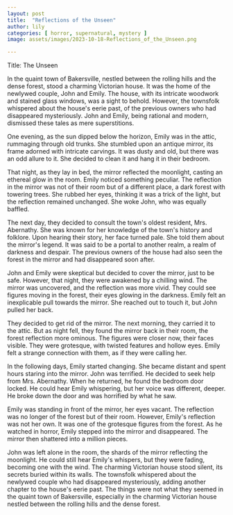 ```yaml
---
layout: post
title:  "Reflections of the Unseen"
author: lily
categories: [ horror, supernatural, mystery ]
image: assets/images/2023-10-18-Reflections_of_the_Unseen.png

---
```

Title: The Unseen

In the quaint town of Bakersville, nestled between the rolling hills and the dense forest, stood a charming Victorian house. It was the home of the newlywed couple, John and Emily. The house, with its intricate woodwork and stained glass windows, was a sight to behold. However, the townsfolk whispered about the house's eerie past, of the previous owners who had disappeared mysteriously. John and Emily, being rational and modern, dismissed these tales as mere superstitions.

One evening, as the sun dipped below the horizon, Emily was in the attic, rummaging through old trunks. She stumbled upon an antique mirror, its frame adorned with intricate carvings. It was dusty and old, but there was an odd allure to it. She decided to clean it and hang it in their bedroom.

That night, as they lay in bed, the mirror reflected the moonlight, casting an ethereal glow in the room. Emily noticed something peculiar. The reflection in the mirror was not of their room but of a different place, a dark forest with towering trees. She rubbed her eyes, thinking it was a trick of the light, but the reflection remained unchanged. She woke John, who was equally baffled.

The next day, they decided to consult the town's oldest resident, Mrs. Abernathy. She was known for her knowledge of the town's history and folklore. Upon hearing their story, her face turned pale. She told them about the mirror's legend. It was said to be a portal to another realm, a realm of darkness and despair. The previous owners of the house had also seen the forest in the mirror and had disappeared soon after.

John and Emily were skeptical but decided to cover the mirror, just to be safe. However, that night, they were awakened by a chilling wind. The mirror was uncovered, and the reflection was more vivid. They could see figures moving in the forest, their eyes glowing in the darkness. Emily felt an inexplicable pull towards the mirror. She reached out to touch it, but John pulled her back.

They decided to get rid of the mirror. The next morning, they carried it to the attic. But as night fell, they found the mirror back in their room, the forest reflection more ominous. The figures were closer now, their faces visible. They were grotesque, with twisted features and hollow eyes. Emily felt a strange connection with them, as if they were calling her.

In the following days, Emily started changing. She became distant and spent hours staring into the mirror. John was terrified. He decided to seek help from Mrs. Abernathy. When he returned, he found the bedroom door locked. He could hear Emily whispering, but her voice was different, deeper. He broke down the door and was horrified by what he saw.

Emily was standing in front of the mirror, her eyes vacant. The reflection was no longer of the forest but of their room. However, Emily's reflection was not her own. It was one of the grotesque figures from the forest. As he watched in horror, Emily stepped into the mirror and disappeared. The mirror then shattered into a million pieces.

John was left alone in the room, the shards of the mirror reflecting the moonlight. He could still hear Emily's whispers, but they were fading, becoming one with the wind. The charming Victorian house stood silent, its secrets buried within its walls. The townsfolk whispered about the newlywed couple who had disappeared mysteriously, adding another chapter to the house's eerie past. The things were not what they seemed in the quaint town of Bakersville, especially in the charming Victorian house nestled between the rolling hills and the dense forest.